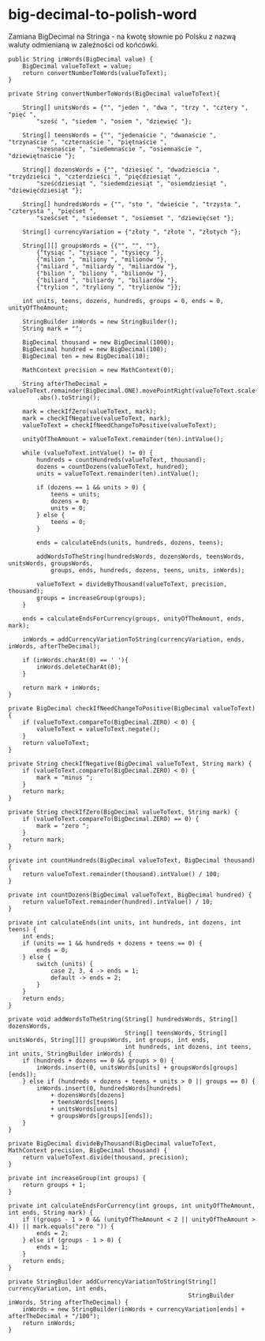 # big-decimal-to-polish-word
Zamiana BigDecimal na Stringa - na kwotę słownie po Polsku z nazwą waluty odmienianą w zależności od końcówki.

    public String inWords(BigDecimal value) {
        BigDecimal valueToText = value;
        return convertNumberToWords(valueToText);
    }
    
    private String convertNumberToWords(BigDecimal valueToText){

        String[] unitsWords = {"", "jeden ", "dwa ", "trzy ", "cztery ", "pięć ",
            "sześć ", "siedem ", "osiem ", "dziewięć "};

        String[] teensWords = {"", "jedenaście ", "dwanaście ", "trzynaście ", "czternaście ", "piętnaście ",
            "szesnaście ", "siedemnaście ", "osiemnaście ", "dziewiętnaście "};

        String[] dozensWords = {"", "dziesięć ", "dwadzieścia ", "trzydzieści ", "czterdzieści ", "pięćdziesiąt ",
            "sześćdziesiąt ", "siedemdziesiąt ", "osiemdziesiąt ", "dziewięćdziesiąt "};

        String[] hundredsWords = {"", "sto ", "dwieście ", "trzysta ", "czterysta ", "pięćset ",
            "sześćset ", "siedemset ", "osiemset ", "dziewięćset "};

        String[] currencyVariation = {"złoty ", "złote ", "złotych "};

        String[][] groupsWords = {{"", "", ""},
            {"tysiąc ", "tysiące ", "tysięcy "},
            {"milion ", "miliony ", "milionów "},
            {"miliard ", "miliardy ", "miliardów "},
            {"bilion ", "biliony ", "bilionów "},
            {"biliard ", "biliardy ", "biliardów "},
            {"trylion ", "tryliony ", "trylionów "}};

        int units, teens, dozens, hundreds, groups = 0, ends = 0, unityOfTheAmount;

        StringBuilder inWords = new StringBuilder();
        String mark = "";

        BigDecimal thousand = new BigDecimal(1000);
        BigDecimal hundred = new BigDecimal(100);
        BigDecimal ten = new BigDecimal(10);

        MathContext precision = new MathContext(0);

        String afterTheDecimal = valueToText.remainder(BigDecimal.ONE).movePointRight(valueToText.scale())
            .abs().toString();

        mark = checkIfZero(valueToText, mark);
        mark = checkIfNegative(valueToText, mark);
        valueToText = checkIfNeedChangeToPositive(valueToText);

        unityOfTheAmount = valueToText.remainder(ten).intValue();

        while (valueToText.intValue() != 0) {
            hundreds = countHundreds(valueToText, thousand);
            dozens = countDozens(valueToText, hundred);
            units = valueToText.remainder(ten).intValue();

            if (dozens == 1 && units > 0) {
                teens = units;
                dozens = 0;
                units = 0;
            } else {
                teens = 0;
            }

            ends = calculateEnds(units, hundreds, dozens, teens);

            addWordsToTheString(hundredsWords, dozensWords, teensWords, unitsWords, groupsWords,
                groups, ends, hundreds, dozens, teens, units, inWords);

            valueToText = divideByThousand(valueToText, precision, thousand);
            groups = increaseGroup(groups);
        }

        ends = calculateEndsForCurrency(groups, unityOfTheAmount, ends, mark);

        inWords = addCurrencyVariationToString(currencyVariation, ends, inWords, afterTheDecimal);

        if (inWords.charAt(0) == ' '){
            inWords.deleteCharAt(0);
        }

        return mark + inWords;
    }

    private BigDecimal checkIfNeedChangeToPositive(BigDecimal valueToText) {
        if (valueToText.compareTo(BigDecimal.ZERO) < 0) {
            valueToText = valueToText.negate();
        }
        return valueToText;
    }

    private String checkIfNegative(BigDecimal valueToText, String mark) {
        if (valueToText.compareTo(BigDecimal.ZERO) < 0) {
            mark = "minus ";
        }
        return mark;
    }

    private String checkIfZero(BigDecimal valueToText, String mark) {
        if (valueToText.compareTo(BigDecimal.ZERO) == 0) {
            mark = "zero ";
        }
        return mark;
    }

    private int countHundreds(BigDecimal valueToText, BigDecimal thousand) {
        return valueToText.remainder(thousand).intValue() / 100;
    }

    private int countDozens(BigDecimal valueToText, BigDecimal hundred) {
        return valueToText.remainder(hundred).intValue() / 10;
    }

    private int calculateEnds(int units, int hundreds, int dozens, int teens) {
        int ends;
        if (units == 1 && hundreds + dozens + teens == 0) {
            ends = 0;
        } else {
            switch (units) {
                case 2, 3, 4 -> ends = 1;
                default -> ends = 2;
            }
        }
        return ends;
    }

    private void addWordsToTheString(String[] hundredsWords, String[] dozensWords,
                                     String[] teensWords, String[] unitsWords, String[][] groupsWords, int groups, int ends,
                                     int hundreds, int dozens, int teens, int units, StringBuilder inWords) {
        if (hundreds + dozens == 0 && groups > 0) {
            inWords.insert(0, unitsWords[units] + groupsWords[groups][ends]);
        } else if (hundreds + dozens + teens + units > 0 || groups == 0) {
            inWords.insert(0, hundredsWords[hundreds]
                + dozensWords[dozens]
                + teensWords[teens]
                + unitsWords[units]
                + groupsWords[groups][ends]);
        }
    }

    private BigDecimal divideByThousand(BigDecimal valueToText, MathContext precision, BigDecimal thousand) {
        return valueToText.divide(thousand, precision);
    }

    private int increaseGroup(int groups) {
        return groups + 1;
    }

    private int calculateEndsForCurrency(int groups, int unityOfTheAmount, int ends, String mark) {
        if ((groups - 1 > 0 && (unityOfTheAmount < 2 || unityOfTheAmount > 4)) || mark.equals("zero ")) {
            ends = 2;
        } else if (groups - 1 > 0) {
            ends = 1;
        }
        return ends;
    }

    private StringBuilder addCurrencyVariationToString(String[] currencyVariation, int ends,
                                                       StringBuilder inWords, String afterTheDecimal) {
        inWords = new StringBuilder(inWords + currencyVariation[ends] + afterTheDecimal + "/100");
        return inWords;
    }
